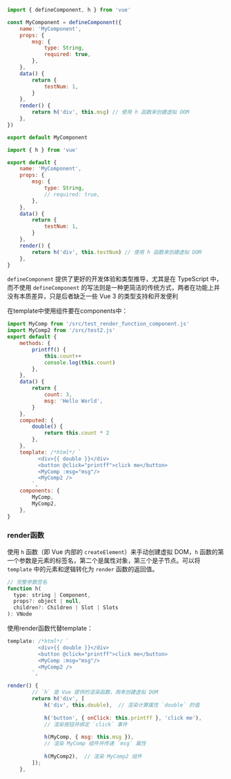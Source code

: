 ```javascript
import { defineComponent, h } from 'vue'

const MyComponent = defineComponent({
    name: 'MyComponent',
    props: {
        msg: {
            type: String,
            required: true,
        },
    },
    data() {
        return {
            testNum: 1,
        }
    },
    render() {
        return h('div', this.msg) // 使用 h 函数来创建虚拟 DOM
    },
})

export default MyComponent
```

```javascript
import { h } from 'vue'

export default {
    name: 'MyComponent',
    props: {
        msg: {
            type: String,
            // required: true,
        },
    },
    data() {
        return {
            testNum: 1,
        }
    },
    render() {
        return h('div', this.testNum) // 使用 h 函数来创建虚拟 DOM
    },
}
```
`defineComponent` 提供了更好的开发体验和类型推导，尤其是在 TypeScript 中，而不使用 `defineComponent` 的写法则是一种更简洁的传统方式，两者在功能上并没有本质差异，只是后者缺乏一些 Vue 3 的类型支持和开发便利

在template中使用组件要在components中：
```javascript
import MyComp from '/src/test_render_function_component.js'
import MyComp2 from '/src/test2.js'
export default {
    methods: {
        printff() {
            this.count++
            console.log(this.count)
        },
    },
    data() {
        return {
            count: 3,
            msg: 'Hello World',
        }
    },
    computed: {
        double() {
            return this.count * 2
        },
    },
    template: /*html*/ `
          <div>{{ double }}</div>
          <button @click="printff">click me</button>
          <MyComp :msg="msg"/>
          <MyComp2 />
        `,
    components: {
        MyComp,
        MyComp2,
    },
}

```

### render函数
使用 `h` 函数（即 Vue 内部的 `createElement`）来手动创建虚拟 DOM，`h` 函数的第一个参数是元素的标签名，第二个是属性对象，第三个是子节点。可以将 `template` 中的元素和逻辑转化为 `render` 函数的返回值。
```javascript
// 完整参数签名
function h(
  type: string | Component,
  props?: object | null,
  children?: Children | Slot | Slots
): VNode
```

使用render函数代替template：
``` javascript
template: /*html*/ `
          <div>{{ double }}</div>
          <button @click="printff">click me</button>
          <MyComp :msg="msg"/>
          <MyComp2 />
        `,
```

``` javascript
render() {
        // `h` 是 Vue 提供的渲染函数，用来创建虚拟 DOM
        return h('div', [
            h('div', this.double),  // 渲染计算属性 `double` 的值
            
            h('button', { onClick: this.printff }, 'click me'),  
            // 渲染按钮并绑定 `click` 事件
            
            h(MyComp, { msg: this.msg }),  
            // 渲染 MyComp 组件并传递 `msg` 属性
            
            h(MyComp2),  // 渲染 MyComp2 组件
        ]);
    },
```
